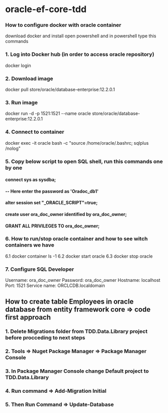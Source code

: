 # oracle-ef-core-tdd

### How to configure docker with oracle container 

download docker and install
open powershell and in powershell type this commands

### 1. Log into Docker hub (in order to access oracle repository)
 docker login

### 2. Download image
 docker pull store/oracle/database-enterprise:12.2.0.1

### 3. Run image
 docker run -d -p 1521:1521 --name oracle store/oracle/database-enterprise:12.2.0.1

### 4. Connect to container
 docker exec -it oracle bash -c "source /home/oracle/.bashrc; sqlplus /nolog"

### 5. Copy below script to open SQL shell, run this commands one by one

 #### connect sys as sysdba;
 #### -- Here enter the password as 'Oradoc_db1'
 #### alter session set "_ORACLE_SCRIPT"=true;
 #### create user ora_doc_owner identified by ora_doc_owner;
 #### GRANT ALL PRIVILEGES TO ora_doc_owner;

### 6. How to run/stop oracle container and how to see witch containers we have
  6.1 docker container ls -1 
  6.2 docker start oracle
  6.3 docker stop oracle

### 7. Configure SQL Developer

 Username: ora_doc_owner
 Password: ora_doc_owner
 Hostname: localhost
 Port: 1521
 Service name: ORCLCDB.localdomain

## How to create table Employees in oracle database from entity framework core => code first approach

### 1. Delete Migrations folder from TDD.Data.Library project before procceding to next steps
### 2. Tools => Nuget Package Manager => Package Manager Console
### 3. In Package Manager Console change Default project to TDD.Data.Library
### 4. Run command => Add-Migration Initial
### 5. Then Run Command => Update-Database
